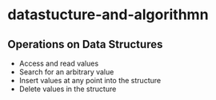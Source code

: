 # datastucture-and-algorithmn


## Operations on Data Structures
- Access and read values
- Search for an arbitrary value
- Insert values at any point into the structure
- Delete values in the structure
